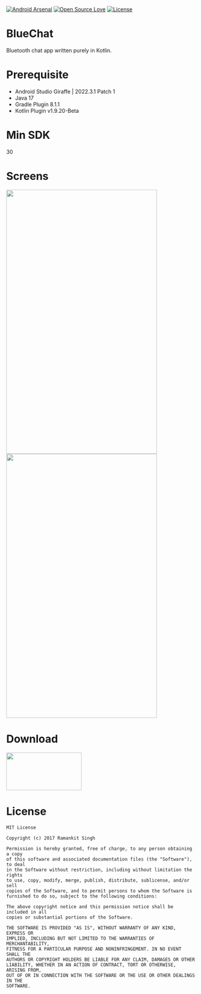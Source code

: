 [![Android Arsenal](https://img.shields.io/badge/Android%20Arsenal-BlueChat-blue.svg?style=flat)](https://android-arsenal.com/details/3/6078)
[![Open Source Love](https://badges.frapsoft.com/os/v1/open-source.svg?v=102)](https://opensource.org/licenses/MIT)
[![License](https://img.shields.io/badge/License-MIT-blue.svg)](https://github.com/webianks/BlueChat/blob/master/LICENSE)

# BlueChat
Bluetooth chat app written purely in Kotlin.

# Prerequisite

<ul>
<li>Android Studio Giraffe | 2022.3.1 Patch 1</li>
<li>Java 17</li>
<li>Gradle Plugin 8.1.1</li>
<li>Kotlin Plugin v1.9.20-Beta</li>
</ul>

# Min SDK
30

# Screens

<img src="https://github.com/webianks/BlueChat/blob/master/screens/screen_one.png" align="left" height="700" width="400" >
<img src="https://github.com/webianks/BlueChat/blob/master/screens/screen_two.png" height="700" width="400" >


# Download

<a href="https://github.com/webianks/BlueChat/raw/master/screens/app-debug.apk"><img src="https://github.com/webianks/BlueChat/blob/master/screens/download.png" height="100" width="200"></a>

# License

```
MIT License

Copyright (c) 2017 Ramankit Singh

Permission is hereby granted, free of charge, to any person obtaining a copy
of this software and associated documentation files (the "Software"), to deal
in the Software without restriction, including without limitation the rights
to use, copy, modify, merge, publish, distribute, sublicense, and/or sell
copies of the Software, and to permit persons to whom the Software is
furnished to do so, subject to the following conditions:

The above copyright notice and this permission notice shall be included in all
copies or substantial portions of the Software.

THE SOFTWARE IS PROVIDED "AS IS", WITHOUT WARRANTY OF ANY KIND, EXPRESS OR
IMPLIED, INCLUDING BUT NOT LIMITED TO THE WARRANTIES OF MERCHANTABILITY,
FITNESS FOR A PARTICULAR PURPOSE AND NONINFRINGEMENT. IN NO EVENT SHALL THE
AUTHORS OR COPYRIGHT HOLDERS BE LIABLE FOR ANY CLAIM, DAMAGES OR OTHER
LIABILITY, WHETHER IN AN ACTION OF CONTRACT, TORT OR OTHERWISE, ARISING FROM,
OUT OF OR IN CONNECTION WITH THE SOFTWARE OR THE USE OR OTHER DEALINGS IN THE
SOFTWARE.
```
